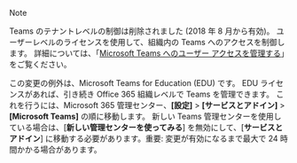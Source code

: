 > [!NOTE]
> Teams のテナントレベルの制御は削除されました (2018 年 8 月から有効)。 ユーザーレベルのライセンスを使用して、組織内の Teams へのアクセスを制御します。 詳細については、「[Microsoft Teams へのユーザー アクセスを管理する](../user-access.md)」をご覧ください。

この変更の例外は、Microsoft Teams for Education (EDU) です。 EDU ライセンスがあれば、引き続き Office 365 組織レベルで Teams を管理できます。 これを行うには、Microsoft 365 管理センター、**[設定]** > **[サービスとアドイン]** > **[Microsoft Teams]** の順に移動します。 新しい Teams 管理センターを使用している場合は、[**新しい管理センターを使ってみる**] を無効にして、[**サービスとアドイン**] に移動する必要があります。重要: 変更が有効になるまで最大で 24 時間かかる場合があります。 
